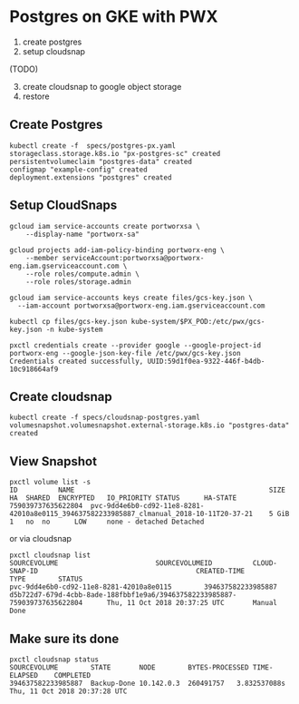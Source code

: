 
# Postgres on GKE with PWX

1. create postgres
2. setup cloudsnap

(TODO)

3. create cloudsnap to google object storage
4. restore 

## Create Postgres

```
kubectl create -f  specs/postgres-px.yaml
storageclass.storage.k8s.io "px-postgres-sc" created
persistentvolumeclaim "postgres-data" created
configmap "example-config" created
deployment.extensions "postgres" created
```

## Setup CloudSnaps

```
gcloud iam service-accounts create portworxsa \
    --display-name "portworx-sa"
```

```
gcloud projects add-iam-policy-binding portworx-eng \
    --member serviceAccount:portworxsa@portworx-eng.iam.gserviceaccount.com \
    --role roles/compute.admin \
    --role roles/storage.admin
```

```
gcloud iam service-accounts keys create files/gcs-key.json \
  --iam-account portworxsa@portworx-eng.iam.gserviceaccount.com
```

```
kubectl cp files/gcs-key.json kube-system/$PX_POD:/etc/pwx/gcs-key.json -n kube-system
```

```
pxctl credentials create --provider google --google-project-id portworx-eng --google-json-key-file /etc/pwx/gcs-key.json
Credentials created successfully, UUID:59d1f0ea-9322-446f-b4db-10c918664af9
```

## Create cloudsnap 

```
kubectl create -f specs/cloudsnap-postgres.yaml
volumesnapshot.volumesnapshot.external-storage.k8s.io "postgres-data" created
```

## View Snapshot

```
pxctl volume list -s
ID			NAME												SIZE	HA	SHARED	ENCRYPTED	IO_PRIORITY	STATUS		HA-STATE
759039737635622804	pvc-9dd4e6b0-cd92-11e8-8281-42010a8e0115_394637582233985887_clmanual_2018-10-11T20-37-21	5 GiB	1	no	no		LOW		none - detached	Detached
```

or via cloudsnap

```
pxctl cloudsnap list
SOURCEVOLUME						SOURCEVOLUMEID			CLOUD-SNAP-ID										CREATED-TIME				TYPE		STATUS
pvc-9dd4e6b0-cd92-11e8-8281-42010a8e0115		394637582233985887		d5b722d7-679d-4cbb-8ade-188fbbf1e9a6/394637582233985887-759039737635622804		Thu, 11 Oct 2018 20:37:25 UTC		Manual		Done
```

## Make sure its done
```
pxctl cloudsnap status
SOURCEVOLUME		STATE		NODE		BYTES-PROCESSED	TIME-ELAPSED	COMPLETED
394637582233985887	Backup-Done	10.142.0.3	260491757	3.832537088s	Thu, 11 Oct 2018 20:37:28 UTC
```
